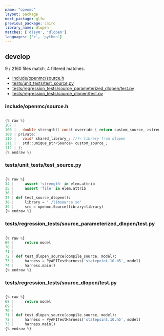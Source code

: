 ```yaml
---
name: "openmc"
layout: package
next_package: glfw
previous_package: cairo
library_name: dlopen
matches: ['dlsym', 'dlopen']
languages: ['c', 'python']
---
```

## develop
9 / 2160 files match, 4 filtered matches.

 - [include/openmc/source.h](#includeopenmcsourceh)
 - [tests/unit_tests/test_source.py](#testsunit_teststest_sourcepy)
 - [tests/regression_tests/source_parameterized_dlopen/test.py](#testsregression_testssource_parameterized_dlopentestpy)
 - [tests/regression_tests/source_dlopen/test.py](#testsregression_testssource_dlopentestpy)

### include/openmc/source.h

```c

{% raw %}
107 | 
108 |   double strength() const override { return custom_source_->strength(); }
109 | private:
110 |   void* shared_library_; //!< library from dlopen
111 |   std::unique_ptr<Source> custom_source_;
112 | };
{% endraw %}

```
### tests/unit_tests/test_source.py

```python

{% raw %}
34 |     assert 'strength' in elem.attrib
35 |     assert 'file' in elem.attrib
36 | 
37 | def test_source_dlopen():
38 |     library = './libsource.so'
39 |     src = openmc.Source(library=library)
{% endraw %}

```
### tests/regression_tests/source_parameterized_dlopen/test.py

```python

{% raw %}
69 |     return model
70 | 
71 | 
72 | def test_dlopen_source(compile_source, model):
73 |     harness = PyAPITestHarness('statepoint.10.h5', model)
74 |     harness.main()
{% endraw %}

```
### tests/regression_tests/source_dlopen/test.py

```python

{% raw %}
68 |     return model
69 | 
70 | 
71 | def test_dlopen_source(compile_source, model):
72 |     harness = PyAPITestHarness('statepoint.10.h5', model)
73 |     harness.main()
{% endraw %}

```